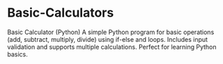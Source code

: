 # Basic-Calculators
Basic Calculator (Python) A simple Python program for basic operations (add, subtract, multiply, divide) using if-else and loops. Includes input validation and supports multiple calculations. Perfect for learning Python basics.
